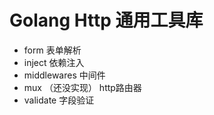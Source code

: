 # Golang Http 通用工具库

- form
表单解析
- inject
依赖注入
- middlewares
中间件
- mux （还没实现）
http路由器
- validate 
字段验证